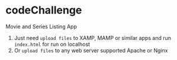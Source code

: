 # codeChallenge
Movie and Series Listing App
1. Just need <code>upload files</code> to XAMP, MAMP or similar apps and run <code>index.html</code> for run on localhost
2. Or <code>upload files</code> to any web server supported Apache or Nginx
